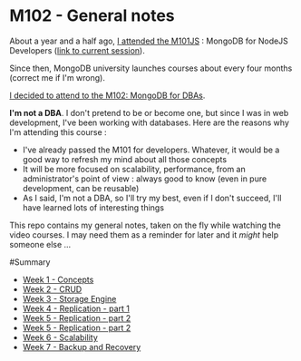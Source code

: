 M102 - General notes
====================
About a year and a half ago, [I attended the M101JS](http://dev.topheman.com/mongodb-for-node-js-developers-certificate/) : MongoDB for NodeJS Developers ([link to current session](https://university.mongodb.com/courses/M101JS/about)).

Since then, MongoDB university launches courses about every four months (correct me if I'm wrong).

[I decided to attend to the M102: MongoDB for DBAs](https://university.mongodb.com/courses/M102/about).

**I'm not a DBA**. I don't pretend to be or become one, but since I was in web development, I've been working with databases. Here are the reasons why I'm attending this course :

* I've already passed the M101 for developers. Whatever, it would be a good way to refresh my mind about all those concepts
* It will be more focused on scalability, performance, from an administrator's point of view : always good to know (even in pure development, can be reusable)
* As I said, I'm not a DBA, so I'll try my best, even if I don't succeed, I'll have learned lots of interesting things

This repo contains my general notes, taken on the fly while watching the video courses. I may need them as a reminder for later and it *might* help someone else ...

#Summary

* [Week 1 - Concepts](https://github.com/topheman/m102-notes/blob/master/week1.md)
* [Week 2 - CRUD](https://github.com/topheman/m102-notes/blob/master/week2.md)
* [Week 3 - Storage Engine](https://github.com/topheman/m102-notes/blob/master/week3.md)
* [Week 4 - Replication - part 1](https://github.com/topheman/m102-notes/blob/master/week4.md)
* [Week 5 - Replication - part 2](https://github.com/topheman/m102-notes/blob/master/week5.md)
* [Week 5 - Replication - part 2](https://github.com/topheman/m102-notes/blob/master/week5.md)
* [Week 6 - Scalability](https://github.com/topheman/m102-notes/blob/master/week6.md)
* [Week 7 - Backup and Recovery](https://github.com/topheman/m102-notes/blob/master/week7.md)